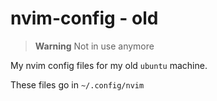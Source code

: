 # nvim-config - old

> **Warning**
> Not in use anymore

My nvim config files for my old `ubuntu` machine.

These files go in `~/.config/nvim`
